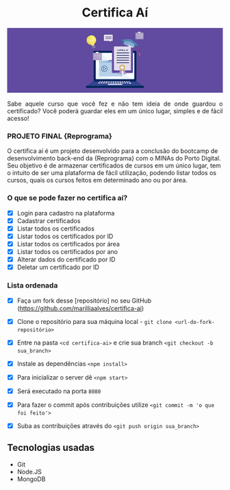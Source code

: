 <h1 align="center"> Certifica Aí </h1>

![Certifica Aí](./images/certificai.jpg)

<p align="justify"> Sabe aquele curso que você fez e não tem ideia de onde guardou o certificado? Você poderá guardar eles em um único lugar, simples e de fácil acesso! </p>

### PROJETO FINAL {Reprograma} 

O certifica aí é um projeto desenvolvido para a conclusão do bootcamp de desenvolvimento back-end da {Reprograma} com o MINAs do Porto Digital. Seu objetivo é de armazenar certificados de cursos em um único lugar, tem o intuito de ser uma plataforma de fácil utilização, podendo listar todos os cursos, quais os cursos feitos em determinado ano ou por área.

### O que se pode fazer no certifica aí?  

- [X] Login para cadastro na plataforma
- [X] Cadastrar certificados
- [X] Listar todos os certificados
- [X] Listar todos os certificados por ID
- [X] Listar todos os certificados por área
- [X] Listar todos os certificados por ano
- [X] Alterar dados do certificado por ID
- [X] Deletar um certificado por ID

### Lista ordenada

- [x] Faça um fork desse [repositório] no seu GitHub (https://github.com/marilliaalves/certifica-ai)
- [x] Clone o repositório para sua máquina local - `git clone <url-do-fork-repositório>`
- [x] Entre na pasta `<cd certifica-ai>` e crie sua branch `<git checkout -b sua_branch>`  
- [x] Instale as dependências `<npm install>`
- [x] Para inicializar o server dê `<npm start>`
- [x] Será executado na porta `8080`
- [x] Para fazer o commit após contribuições utilize `<git commit -m 'o que foi feito'>`
- [x] Suba as contribuições através do `<git push origin sua_branch>`



## Tecnologias usadas

* Git
* Node.JS
* MongoDB

